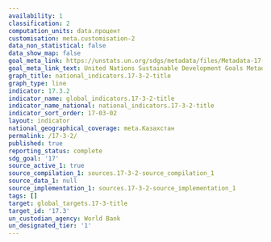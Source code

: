 ```yaml
---
availability: 1
classification: 2
computation_units: data.процент
customisation: meta.customisation-2
data_non_statistical: false
data_show_map: false
goal_meta_link: https://unstats.un.org/sdgs/metadata/files/Metadata-17-03-02.pdf
goal_meta_link_text: United Nations Sustainable Development Goals Metadata (pdf 468kB)
graph_title: national_indicators.17-3-2-title
graph_type: line
indicator: 17.3.2
indicator_name: global_indicators.17-3-2-title
indicator_name_national: national_indicators.17-3-2-title
indicator_sort_order: 17-03-02
layout: indicator
national_geographical_coverage: meta.Казахстан
permalink: /17-3-2/
published: true
reporting_status: complete
sdg_goal: '17'
source_active_1: true
source_compilation_1: sources.17-3-2-source_compilation_1
source_data_1: null
source_implementation_1: sources.17-3-2-source_implementation_1
tags: []
target: global_targets.17-3-title
target_id: '17.3'
un_custodian_agency: World Bank
un_designated_tier: '1'
---
```

